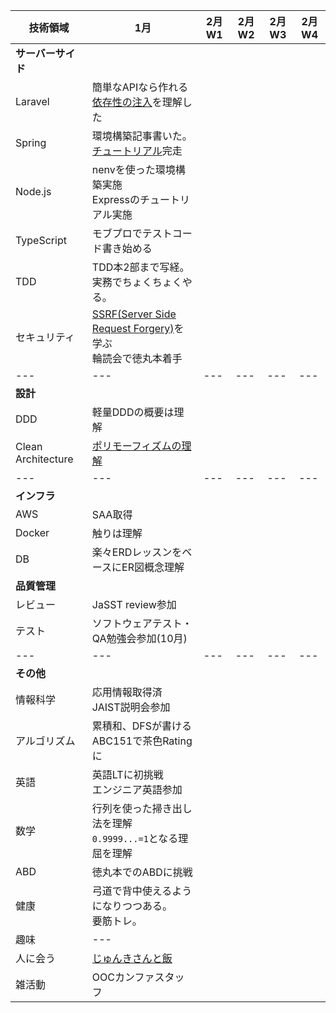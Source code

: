 |技術領域|1月|2月W1|2月W2|2月W3|2月W4
|---|---|---|---|---|---|
|**サーバーサイド**|
|Laravel|簡単なAPIなら作れる<br>[依存性の注入](https://kore1server.com/333/Laravel%E3%80%81%E3%82%B3%E3%83%B3%E3%83%86%E3%83%8A%E3%81%AB%E3%82%88%E3%82%8B%E4%BE%9D%E5%AD%98%E8%A7%A3%E6%B1%BA%E3%81%A8%E3%81%AF)を理解した|
|Spring|環境構築記事書いた。<br>[チュートリアル](https://spring.io/guides/gs/batch-processing/)完走|
|Node.js|nenvを使った環境構築実施<br>Expressのチュートリアル実施|
|TypeScript|モブプロでテストコード書き始める|
|TDD|TDD本2部まで写経。<br>実務でちょくちょくやる。||
|セキュリティ|[SSRF(Server Side Request Forgery)](https://blog.tokumaru.org/2018/12/introduction-to-ssrf-server-side-request-forgery.html)を学ぶ<br>輪読会で徳丸本着手|
|---|---|---|---|---|---|
|**設計**|
|DDD|軽量DDDの概要は理解|
|Clean Architecture|[ポリモーフィズムの理解](https://note.com/anchor_cable/n/nc52578c84510)|
|---|---|---|---|---|---|
|**インフラ**|
|AWS|SAA取得|
|Docker|触りは理解||
|DB|楽々ERDレッスンをベースにER図概念理解|
|**品質管理**|
|レビュー|JaSST review参加||
|テスト|ソフトウェアテスト・QA勉強会参加(10月)||
|---|---|---|---|---|---|
|**その他**|
|情報科学|応用情報取得済<br>JAIST説明会参加|
|アルゴリズム|累積和、DFSが書ける<br>ABC151で茶色Ratingに|
|英語|英語LTに初挑戦<br>エンジニア英語参加|
|数学|行列を使った掃き出し法を理解<br>`0.9999...=1`となる理屈を理解|
|ABD|徳丸本でのABDに挑戦|
|健康|弓道で背中使えるようになりつつある。<br>要筋トレ。|
|趣味|---|
|人に会う|[じゅんきさんと飯](https://note.com/anchor_cable/n/na26a1dbc1540)|
|雑活動|OOCカンファスタッフ|

